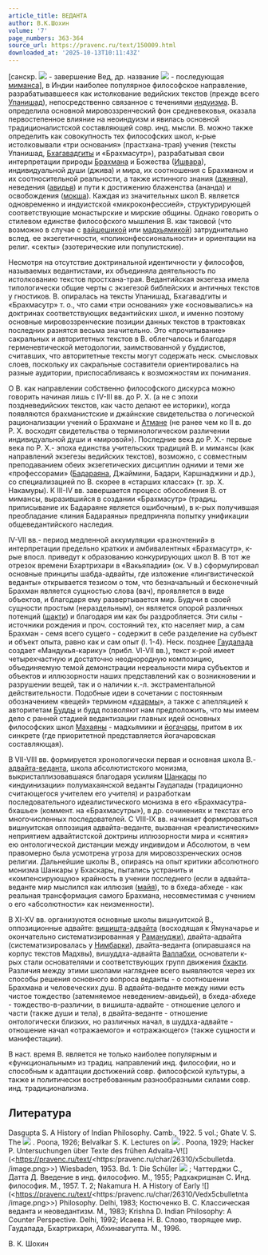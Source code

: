 ```yaml
---
article_title: ВЕДАНТА
author: В.К.Шохин
volume: '7'
page_numbers: 363-364
source_url: https://pravenc.ru/text/150009.html
downloaded_at: '2025-10-13T10:11:43Z'
---
```


[санскр. ![](<https://pravenc.ru/char/26310/vedx5cbulletnta /image.png>) - завершение Вед, др. название ![](<https://pravenc.ru/char/26310/uttaram2mx5cbulletx2fsx5cbullet /image.png>) - последующая [миманса](https://pravenc.ru/text/миманса.html)], в Индии наиболее популярное философское направление, разрабатывавшееся как истолкование ведийских текстов (прежде всего [Упанишад](https://pravenc.ru/text/Упанишад.html)), непосредственно связанное с течениями [индуизма](https://pravenc.ru/text/индуизма.html). В. определила основной мировоззренческий фон средневековья, оказала первостепенное влияние на неоиндуизм и явилась основной традиционалистской составляющей совр. инд. мысли. В. можно также определить как совокупность тех философских школ, к-рые истолковывали «три основания» (прастхана-трая) учения (тексты Упанишад, [Бхагавадгиты](https://pravenc.ru/text/Бхагавадгита.html) и «Брахмасутр»), разрабатывая свои интерпретации природы [Брахмана](https://pravenc.ru/text/Брахмана.html) и Божества ([Ишвара](https://pravenc.ru/text/Ишвара.html)), индивидуальной души (джива) и мира, их соотношения с Брахманом и их соотносительной реальности, а также истинного знания ([джняна](https://pravenc.ru/text/джняна.html)), неведения ([авидья](https://pravenc.ru/text/AВИДЬЯ.html)) и пути к достижению блаженства (ананда) и освобождения ([мокша](https://pravenc.ru/text/мокша.html)). Каждая из значительных школ В. является одновременно и индуистской «микроконфессией», структурирующей соответствующие монастырские и мирские общины. Однако говорить о стилевом единстве философского мышления В. как таковой (что возможно в случае с [вайшешикой](https://pravenc.ru/text/Вайшешика.html) или [мадхьямикой](https://pravenc.ru/text/мадхьямикой.html)) затруднительно вслед. ее экзегетичности, «поликонфессиональности» и ориентации на религ. «секты» (эзотерические или популистские).

Несмотря на отсутствие доктринальной идентичности у философов, называемых ведантистами, их объединяла деятельность по истолкованию текстов простхана-трая. Ведантийская экзегеза имела типологически общие черты с экзегезой библейских и античных текстов у гностиков. В. опиралась на тексты Упанишад, Бхагавадгиты и «Брахмасутр» т. о., что сами «три основания» уже «основывались» на доктринах соответствующих ведантийских школ, и именно поэтому основные мировоззренческие позиции данных текстов в трактовках последних разнятся весьма значительно. Это «прочитывание» сакральных и авторитетных текстов в В. облегчалось и благодаря герменевтической методологии, заимствованной у буддистов, считавших, что авторитетные тексты могут содержать неск. смысловых слоев, поскольку их сакральные составители ориентировались на разные аудитории, приспосабливаясь к возможностям их понимания.

О В. как направлении собственно философского дискурса можно говорить начиная лишь с IV-III вв. до Р. Х. (а не с эпохи поздневедийских текстов, как часто делают ее историки), когда появляются брахманистские и джайнские свидетельства о логической рационализации учений о Брахмане и [Атмане](https://pravenc.ru/text/АТМАН.html) (не ранее чем ко II в. до Р. Х. восходят свидетельства о терминологическом различении индивидуальной души и «мировой»). Последние века до Р. Х.- первые века по Р. Х.- эпоха единства учительских традиций В. и мимансы (как направлений экзегезы ведийских текстов), возможно, с совместным преподаванием обеих экзегетических дисциплин одними и теми же «профессорами» ([Бадараяна](https://pravenc.ru/text/Бадараяна.html), Джаймини, Бадари, Каршнаджини и др.), со специализацией по В. скорее в «старших классах» (т. зр. Х. Накамуры). К III-IV вв. завершается процесс обособления В. от мимансы, выразившийся в создании «Брахмасутр» (традиц. приписывание их Бадараяне является ошибочным), в к-рых получившая преобладание «линия Бадараяны» предприняла попытку унификации общеведантийского наследия.

IV-VII вв.- период медленной аккумуляции «разночтений» в интерпретации предельно кратких и амбивалентных «Брахмасутр», к-рые впосл. приведут к образованию конкурирующих школ В. В тот же отрезок времени Бхартрихари в «Вакьяпадии» (ок. V в.) сформулировал основные принципы шабда-адвайты, где изложение «лингвистической веданты» открывается тезисом о том, что безначальный и бесконечный Брахман является сущностью слова (вач), проявляется в виде объектов, и благодаря ему развертывается мир. Будучи в своей сущности простым (нераздельным), он является опорой различных потенций ([шакти](https://pravenc.ru/text/шакти.html)) и благодаря им как бы раздробляется. Эти силы - источники рождения и проч. состояний тех, кто населяет мир, а сам Брахман - семя всего сущего - содержит в себе разделение на субъект и объект опыта, равно как и сам опыт (I. 1-4). Неск. позднее [Гаудапада](https://pravenc.ru/text/Гаудапада.html) создает «Мандукья-карику» (прибл. VI-VII вв.), текст к-рой имеет четырехчастную и достаточно неоднородную композицию, объединяемую темой демонстрации нереальности мира субъектов и объектов и иллюзорности наших представлений как о возникновении и разрушении вещей, так и о наличии к.-л. экстраментальной действительности. Подобные идеи в сочетании с постоянным обозначением «вещей» термином «[дхармы](https://pravenc.ru/text/Дхарма.html)», а также с апелляцией к авторитетам [Будды](https://pravenc.ru/text/Будды.html) и будд позволяют нам предположить, что мы имеем дело с ранней стадией ведантизации главных идей основных философских школ [Махаяны](https://pravenc.ru/text/Махаяны.html) - мадхьямики и [йогачары](https://pravenc.ru/text/йогачары.html), притом в их синкрете (где приоритетной представляется йогачаровская составляющая).

В VII-VIII вв. формируется хронологически первая и основная школа В.- [адвайта-веданта](https://pravenc.ru/text/адвайта-веданта.html), школа абсолютистского монизма, выкристаллизовавшаяся благодаря усилиям [Шанкары](https://pravenc.ru/text/Шанкара.html) по «индуинизации» полумахаянской веданты Гаудапады (традиционно считающегося учителем его учителя) и разработкам последовательного идеалистического монизма в его «Брахмасутра-бхашье» (коммент. на «Брахмасутры»), в др. сочинениях и текстах его многочисленных последователей. С VIII-IX вв. начинает формироваться вишнуитская оппозиция адвайта-веданте, вызванная «реалистическим» неприятием адвайтистской доктрины иллюзорности мира и «снятия» ею онтологической дистанции между индивидом и Абсолютом, в чем правомерно была усмотрена угроза для мировоззренческих основ религии. Дальнейшие школы В., опираясь на опыт критики абсолютного монизма Шанкары у Бхаскары, пытались устранить и «компенсирующую» крайность в учении последнего (если в адвайта-веданте мир мыслился как иллюзия ([майя](https://pravenc.ru/text/майя.html)), то в бхеда-абхеде - как реальная трансформация самого Брахмана, несовместимая с учением о его «абсолютности» как неизменности).

В XI-XV вв. организуются основные школы вишнуитской В., оппозиционные адвайте: [вишишта-адвайта](https://pravenc.ru/text/вишишта-адвайта.html) (восходящая к Ямуначарье и окончательно систематизированная у [Рамануджи](https://pravenc.ru/text/Рамануджи.html)), двайта-адвайта (систематизировалась у [Нимбарки](https://pravenc.ru/text/Нимбарки.html)), двайта-веданта (опиравшаяся на корпус текстов Мадхвы), вишуддха-адвайта [Валлабхи,](<https://pravenc.ru/text/Валлабхи .html>) основатели к-рых стали основателями и соответствующих групп движения [бхакти](https://pravenc.ru/text/бхакти.html). Различия между этими школами нагляднее всего выявляются через их способы решения основного вопроса веданты - о соотношении Брахмана и человеческих душ. В адвайта-веданте между ними есть чистое тождество (затемняемое неведением-авидьей), в бхеда-абхеде - тождество-в-различии, в вишишта-адвайте - отношение целого и части (также души и тела), в двайта-веданте - отношение онтологически близких, но различных начал, в шуддха-адвайте - отношение начал «отражаемого» и «отражающего» (также сущности и манифестации).

В наст. время В. является не только наиболее популярным и «функциональным» из традиц. направлений инд. философии, но и способным к адаптации достижений совр. философской культуры, а также и политически востребованным разнообразными силами совр. инд. традиционализма.

## Литература

Dasgupta S. A History of Indian Philosophy. Camb., 1922. 5 vol.; Ghate V. S. The ![](https://pravenc.ru/char/26310/Vedx5cbulletnta/image.png) . Poona, 1926; Belvalkar S. K. Lectures on ![](https://pravenc.ru/char/26310/Vedx5cbulletnta/image.png) . Poona, 1929; Hacker P. Untersuchungen über Texte des frühen Advaita-V![](<https://pravenc.ru/text/<https:/pravenc.ru/char/26310/x5cbulletda. /image.png>>) Wiesbaden, 1953. Bd. 1: Die Schüler ![](https://pravenc.ru/char/26310/Qax2fkaras/image.png) ; Чаттерджи С., Датта Д. Введение в инд. философию. М., 1955; Радхакришнан С. Инд. философия. М., 1957. Т. 2; Nakamura H. A History of Early ![](<https://pravenc.ru/text/<https:/pravenc.ru/char/26310/Vedx5cbulletnta /image.png>>) Philosophy. Delhi, 1983; Костюченко В. С. Классическая веданта и неоведантизм. М., 1983; Krishna D. Indian Philosophy: A Counter Perspective. Delhi, 1992; Исаева Н. В. Слово, творящее мир. Гаудапада, Бхартрихари, Абхинавагупта. М., 1996.

В.   К.   Шохин
